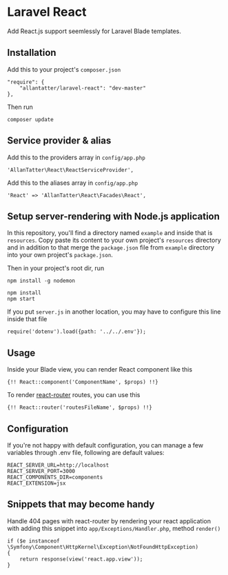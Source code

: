 # Laravel React

Add React.js support seemlessly for Laravel Blade templates.

## Installation

Add this to your project's `composer.json`

```
"require": {
	"allantatter/laravel-react": "dev-master"
},
```

Then run

```
composer update
```

## Service provider & alias

Add this to the providers array in `config/app.php`

```
'AllanTatter\React\ReactServiceProvider',
```

Add this to the aliases array in `config/app.php`

```
'React' => 'AllanTatter\React\Facades\React',
```

## Setup server-rendering with Node.js application

In this repository, you'll find a directory named `example` and inside that is `resources`. Copy paste its content to your own project's `resources` directory and in addition to that merge the `package.json` file from `example` directory into your own project's `package.json`.

Then in your project's root dir, run

```
npm install -g nodemon

npm install
npm start
```

If you put `server.js` in another location, you may have to configure this line inside that file

```
require('dotenv').load({path: '../../.env'});
```

## Usage

Inside your Blade view, you can render React component like this

```
{!! React::component('ComponentName', $props) !!}
```

To render [react-router](https://github.com/rackt/react-router) routes, you can use this

```
{!! React::router('routesFileName', $props) !!}
```

## Configuration

If you're not happy with default configuration, you can manage a few variables through .env file, following are default values:

```
REACT_SERVER_URL=http://localhost
REACT_SERVER_PORT=3000
REACT_COMPONENTS_DIR=components
REACT_EXTENSION=jsx
```

## Snippets that may become handy

Handle 404 pages with react-router by rendering your react application with adding this snippet into `app/Exceptions/Handler.php`, method `render()`

```
if ($e instanceof \Symfony\Component\HttpKernel\Exception\NotFoundHttpException)
{
	return response(view('react.app.view'));
}
```